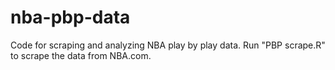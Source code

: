 # nba-pbp-data
Code for scraping and analyzing NBA play by play data. Run "PBP scrape.R" to scrape the data from NBA.com.
